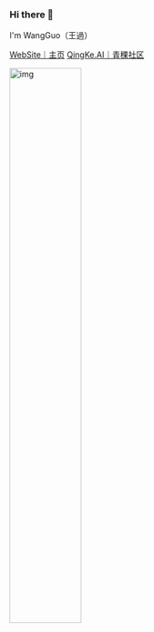 
<!--
**King-Key/King-Key** is a ✨ _special_ ✨ repository because its `README.md` (this file) appears on your GitHub profile.

Here are some ideas to get you started:

- 🔭 I’m currently working on ...
- 🌱 I’m currently learning ...
- 👯 I’m looking to collaborate on ...
- 🤔 I’m looking for help with ...
- 💬 Ask me about ...
- 📫 How to reach me: ...
- 😄 Pronouns: ...
- ⚡ Fun fact: ...
  -->


### Hi there 👋

I'm WangGuo（王過）

[WebSite｜主页](https://wangguo.site/) 
[QingKe.AI｜青稞社区](qingkelab.github.io.talks)

<img align="left" alt="img" src="https://github-readme-stats.vercel.app/api?username=King-Key&show_icons=true&theme=radical)" width="50%" height="auto" />


